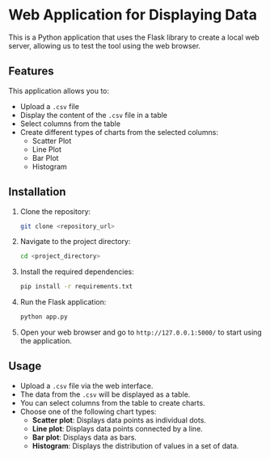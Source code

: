 
# Web Application for Displaying Data

This is a Python application that uses the Flask library to create a local web server, allowing us to test the tool using the web browser.

## Features

This application allows you to:
- Upload a `.csv` file
- Display the content of the `.csv` file in a table
- Select columns from the table
- Create different types of charts from the selected columns:
  - Scatter Plot
  - Line Plot
  - Bar Plot
  - Histogram

## Installation

1. Clone the repository:
   ```bash
   git clone <repository_url>
   ```

2. Navigate to the project directory:
   ```bash
   cd <project_directory>
   ```

3. Install the required dependencies:
   ```bash
   pip install -r requirements.txt
   ```

4. Run the Flask application:
   ```bash
   python app.py
   ```

5. Open your web browser and go to `http://127.0.0.1:5000/` to start using the application.

## Usage

- Upload a `.csv` file via the web interface.
- The data from the `.csv` will be displayed as a table.
- You can select columns from the table to create charts.
- Choose one of the following chart types:
  - **Scatter plot**: Displays data points as individual dots.
  - **Line plot**: Displays data points connected by a line.
  - **Bar plot**: Displays data as bars.
  - **Histogram**: Displays the distribution of values in a set of data.